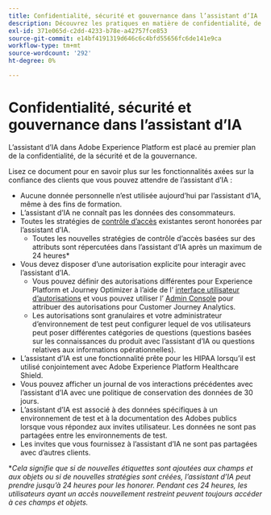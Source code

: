 ```yaml
---
title: Confidentialité, sécurité et gouvernance dans l’assistant d’IA
description: Découvrez les pratiques en matière de confidentialité, de sécurité et de gouvernance de l’assistant d’IA.
exl-id: 371e065d-c2dd-4233-b78e-a42757fce853
source-git-commit: e14bf4191319d646c6c4bfd55656fc6de141e9ca
workflow-type: tm+mt
source-wordcount: '292'
ht-degree: 0%

---
```


# Confidentialité, sécurité et gouvernance dans l’assistant d’IA

L’assistant d’IA dans Adobe Experience Platform est placé au premier plan de la confidentialité, de la sécurité et de la gouvernance.

Lisez ce document pour en savoir plus sur les fonctionnalités axées sur la confiance des clients que vous pouvez attendre de l’assistant d’IA :

* Aucune donnée personnelle n’est utilisée aujourd’hui par l’assistant d’IA, même à des fins de formation.
* L’assistant d’IA ne connaît pas les données des consommateurs.
* Toutes les stratégies de [contrôle d’accès](../access-control/home.md) existantes seront honorées par l’assistant d’IA.
   * Toutes les nouvelles stratégies de contrôle d’accès basées sur des attributs sont répercutées dans l’assistant d’IA après un maximum de 24 heures*
* Vous devez disposer d’une autorisation explicite pour interagir avec l’assistant d’IA.
   * Vous pouvez définir des autorisations différentes pour Experience Platform et Journey Optimizer à l’aide de l’ [interface utilisateur d’autorisations](../access-control/abac/ui/permissions.md) et vous pouvez utiliser l’ [Admin Console](../access-control/ui/browse.md) pour attribuer des autorisations pour Customer Journey Analytics.
   * Les autorisations sont granulaires et votre administrateur d’environnement de test peut configurer lequel de vos utilisateurs peut poser différentes catégories de questions (questions basées sur les connaissances du produit avec l’assistant d’IA ou questions relatives aux informations opérationnelles).
* L’assistant d’IA est une fonctionnalité prête pour les HIPAA lorsqu’il est utilisé conjointement avec Adobe Experience Platform Healthcare Shield.
* Vous pouvez afficher un journal de vos interactions précédentes avec l’assistant d’IA avec une politique de conservation des données de 30 jours.
* L’assistant d’IA est associé à des données spécifiques à un environnement de test et à la documentation des Adobes publics lorsque vous répondez aux invites utilisateur. Les données ne sont pas partagées entre les environnements de test.
* Les invites que vous fournissez à l’assistant d’IA ne sont pas partagées avec d’autres clients.

**Cela signifie que si de nouvelles étiquettes sont ajoutées aux champs et aux objets ou si de nouvelles stratégies sont créées, l’assistant d’IA peut prendre jusqu’à 24 heures pour les honorer. Pendant ces 24 heures, les utilisateurs ayant un accès nouvellement restreint peuvent toujours accéder à ces champs et objets.*
